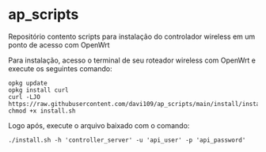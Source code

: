 # ap_scripts
Repositório contento scripts para instalação do controlador wireless em um ponto de acesso com OpenWrt

Para instalação, acesso o terminal de seu roteador wireless com OpenWrt e execute os seguintes comando:

```console
opkg update
opkg install curl
curl -LJO https://raw.githubusercontent.com/davi109/ap_scripts/main/install/install.sh; chmod +x install.sh
```

Logo após, execute o arquivo baixado com o comando:

```console
./install.sh -h 'controller_server' -u 'api_user' -p 'api_password'
```


